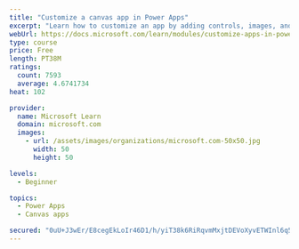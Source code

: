 ```yaml
---
title: "Customize a canvas app in Power Apps"
excerpt: "Learn how to customize an app by adding controls, images, and logic."
webUrl: https://docs.microsoft.com/learn/modules/customize-apps-in-powerapps/
type: course
price: Free
length: PT38M
ratings:
  count: 7593
  average: 4.6741734
heat: 102

provider:
  name: Microsoft Learn
  domain: microsoft.com
  images:
    - url: /assets/images/organizations/microsoft.com-50x50.jpg
      width: 50
      height: 50

levels:
  - Beginner

topics:
  - Power Apps
  - Canvas apps

secured: "0uU+J3wEr/E8cegEkLoIr46D1/h/yiT38k6RiRqvmMxjtDEVoXyvETWInl6q5ZTHT6Jpgh49tUhR44UzhH++s+qKs00yqPwrqCKmtZFxS7B6TIeadehMzr1t/7/1YK8OQMKYkucmPd0NPmfpRYPuIJ2aIqnTYILAdlP19ktaOhRzxQ4NnpbnW5piolUVvPi4/MaBsg9Ybt8+rVhoXezZmZbld3Ms2wur2MD/xZNNsPt9d36etaUY+Ztgazk0Ka205jFjX7sMxWolMuxDe4/+cpEvtm3Y64fjbgUqXxPne52BnwLwAchIUIX7Bf7pTv15/P3ClGCb96pINFh373FN5YFvLdWrOFTWInlUsg48q9k+VUTFIVfaQPwxwSKMAW77CgDqlr3Op0jeyIVsELL/8GJk6/MNRlT46b7dD0iyaQg=;ky7JuvL7OwRLGeK2FSl8NQ=="
---
```



